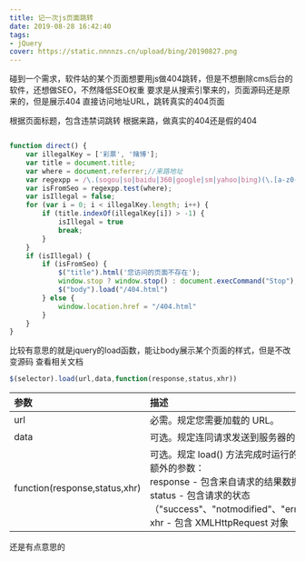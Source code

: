 ```yaml
---
title: 记一次js页面跳转
date: 2019-08-28 16:42:40
tags: 
- jQuery
cover: https://static.nnnnzs.cn/upload/bing/20190827.png
---
```

碰到一个需求，软件站的某个页面想要用js做404跳转，但是不想删除cms后台的软件，还想做SEO，不然降低SEO权重
要求是从搜索引擎来的，页面源码还是原来的，但是展示404
直接访问地址URL，跳转真实的404页面

根据页面标题，包含违禁词跳转
根据来路，做真实的404还是假的404

```javascript

function direct() {
    var illegalKey = ['彩票', '赌博'];
    var title = document.title;
    var where = document.referrer;//来路地址
    var regexpp = /\.(sogou|so|baidu|360|google|sm|yahoo|bing)(\.[a-z0-9\-]+){1,2}\//ig;
    var isFromSeo = regexpp.test(where);
    var isIllegal = false;
    for (var i = 0; i < illegalKey.length; i++) {
        if (title.indexOf(illegalKey[i]) > -1) {
            isIllegal = true
            break;
        }
    }
    if (isIllegal) {
        if (isFromSeo) {
            $("title").html('您访问的页面不存在');
            window.stop ? window.stop() : document.execCommand("Stop");
            $("body").load("/404.html")
        } else {
            window.location.href = "/404.html"
        }
    }
}
```
比较有意思的就是jquery的load函数，能让body展示某个页面的样式，但是不改变源码
查看相关文档
```javascript
$(selector).load(url,data,function(response,status,xhr))
```

|参数|描述
|:-----  |:-----
|url|必需。规定您需要加载的 URL。
|data|可选。规定连同请求发送到服务器的数据。
|function(response,status,xhr)|可选。规定 load() 方法完成时运行的回调函数。<br>额外的参数：<br>response - 包含来自请求的结果数据<br>status - 包含请求的状态（"success"、"notmodified"、"error"、"timeout"、"parsererror"）<br>xhr - 包含 XMLHttpRequest 对象

还是有点意思的
